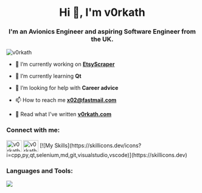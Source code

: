 <h1 align="center">Hi 👋, I'm v0rkath</h1>
<h3 align="center">I'm an Avionics Engineer and aspiring Software Engineer from the UK.</h3>

<p align="left"> <img src="https://komarev.com/ghpvc/?username=v0rkath&label=Profile%20views&color=0e75b6&style=flat" alt="v0rkath" /> </p>

- 🔭 I’m currently working on **[EtsyScraper](https://github.com/v0rkath/EtsyScraper)**

- 🌱 I’m currently learning **Qt**

- 🤝 I’m looking for help with **Career advice**

- 📫 How to reach me **<x02@fastmail.com>**

- 🔗 Read what I've written **[v0rkath.com](https://v0rkath.com)**

<h3 align="left">Connect with me:</h3>
<p align="left">
<a href="https://twitter.com/v0rkath" target="blank"><img align="center" src="https://raw.githubusercontent.com/rahuldkjain/github-profile-readme-generator/master/src/images/icons/Social/twitter.svg" alt="v0rkath" height="30" width="40" /></a>
<a href="v0rkathh" target="blank"><img align="center" src="https://raw.githubusercontent.com/rahuldkjain/github-profile-readme-generator/master/src/images/icons/Social/discord.svg" alt="v0rkathh" height="30" width="40" /></a>
[![My Skills](https://skillicons.dev/icons?i=cpp,py,qt,selenium,md,git,visualstudio,vscode)](https://skillicons.dev)
</p>

<h3 align="left">Languages and Tools:</h3>
  <a href="https://skillicons.dev">
    <img src="https://skillicons.dev/icons?i=cpp,py,qt,selenium,md,git,visualstudio,vscode" />
  </a>
